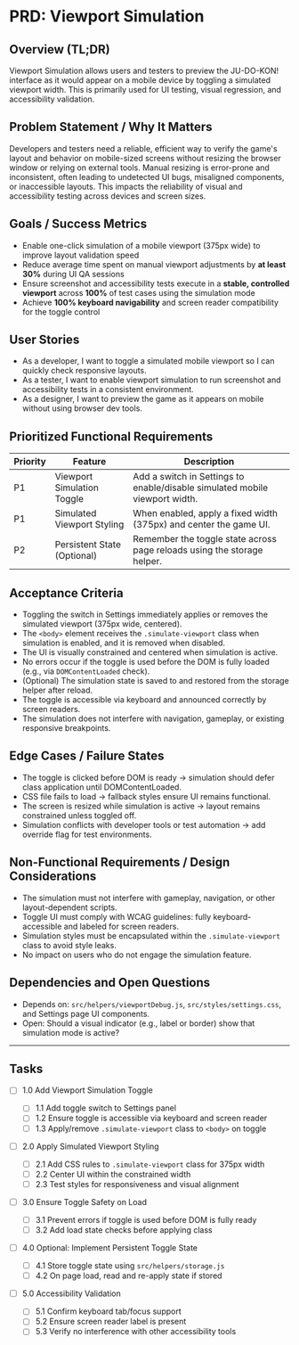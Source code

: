 # PRD: Viewport Simulation

## Overview (TL;DR)

Viewport Simulation allows users and testers to preview the JU-DO-KON! interface as it would appear on a mobile device by toggling a simulated viewport width. This is primarily used for UI testing, visual regression, and accessibility validation.

## Problem Statement / Why It Matters

Developers and testers need a reliable, efficient way to verify the game's layout and behavior on mobile-sized screens without resizing the browser window or relying on external tools. Manual resizing is error-prone and inconsistent, often leading to undetected UI bugs, misaligned components, or inaccessible layouts. This impacts the reliability of visual and accessibility testing across devices and screen sizes.

## Goals / Success Metrics

- Enable one-click simulation of a mobile viewport (375px wide) to improve layout validation speed
- Reduce average time spent on manual viewport adjustments by **at least 30%** during UI QA sessions
- Ensure screenshot and accessibility tests execute in a **stable, controlled viewport** across **100%** of test cases using the simulation mode
- Achieve **100% keyboard navigability** and screen reader compatibility for the toggle control

## User Stories

- As a developer, I want to toggle a simulated mobile viewport so I can quickly check responsive layouts.
- As a tester, I want to enable viewport simulation to run screenshot and accessibility tests in a consistent environment.
- As a designer, I want to preview the game as it appears on mobile without using browser dev tools.

## Prioritized Functional Requirements

| Priority | Feature                     | Description                                                                 |
| -------- | --------------------------- | --------------------------------------------------------------------------- |
| P1       | Viewport Simulation Toggle  | Add a switch in Settings to enable/disable simulated mobile viewport width. |
| P1       | Simulated Viewport Styling  | When enabled, apply a fixed width (375px) and center the game UI.           |
| P2       | Persistent State (Optional) | Remember the toggle state across page reloads using the storage helper.     |

## Acceptance Criteria

- Toggling the switch in Settings immediately applies or removes the simulated viewport (375px wide, centered).
- The `<body>` element receives the `.simulate-viewport` class when simulation is enabled, and it is removed when disabled.
- The UI is visually constrained and centered when simulation is active.
- No errors occur if the toggle is used before the DOM is fully loaded (e.g., via `DOMContentLoaded` check).
- (Optional) The simulation state is saved to and restored from the storage helper after reload.
- The toggle is accessible via keyboard and announced correctly by screen readers.
- The simulation does not interfere with navigation, gameplay, or existing responsive breakpoints.

## Edge Cases / Failure States

- The toggle is clicked before DOM is ready → simulation should defer class application until DOMContentLoaded.
- CSS file fails to load → fallback styles ensure UI remains functional.
- The screen is resized while simulation is active → layout remains constrained unless toggled off.
- Simulation conflicts with developer tools or test automation → add override flag for test environments.

## Non-Functional Requirements / Design Considerations

- The simulation must not interfere with gameplay, navigation, or other layout-dependent scripts.
- Toggle UI must comply with WCAG guidelines: fully keyboard-accessible and labeled for screen readers.
- Simulation styles must be encapsulated within the `.simulate-viewport` class to avoid style leaks.
- No impact on users who do not engage the simulation feature.

## Dependencies and Open Questions

- Depends on: `src/helpers/viewportDebug.js`, `src/styles/settings.css`, and Settings page UI components.
- Open: Should a visual indicator (e.g., label or border) show that simulation mode is active?

---

## Tasks

- [ ] 1.0 Add Viewport Simulation Toggle

  - [ ] 1.1 Add toggle switch to Settings panel
  - [ ] 1.2 Ensure toggle is accessible via keyboard and screen reader
  - [ ] 1.3 Apply/remove `.simulate-viewport` class to `<body>` on toggle

- [ ] 2.0 Apply Simulated Viewport Styling

  - [ ] 2.1 Add CSS rules to `.simulate-viewport` class for 375px width
  - [ ] 2.2 Center UI within the constrained width
  - [ ] 2.3 Test styles for responsiveness and visual alignment

- [ ] 3.0 Ensure Toggle Safety on Load

  - [ ] 3.1 Prevent errors if toggle is used before DOM is fully ready
  - [ ] 3.2 Add load state checks before applying class

- [ ] 4.0 Optional: Implement Persistent Toggle State

  - [ ] 4.1 Store toggle state using `src/helpers/storage.js`
  - [ ] 4.2 On page load, read and re-apply state if stored

- [ ] 5.0 Accessibility Validation
  - [ ] 5.1 Confirm keyboard tab/focus support
  - [ ] 5.2 Ensure screen reader label is present
  - [ ] 5.3 Verify no interference with other accessibility tools
